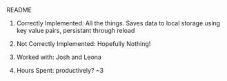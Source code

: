 README

1) Correctly Implemented: All the things. Saves data to local storage using key value pairs, persistant through reload

2) Not Correctly Implemented: Hopefully Nothing!

3) Worked with: Josh and Leona

4) Hours Spent: productively? ~3